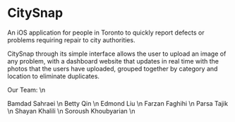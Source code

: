 # CitySnap
An iOS application for people in Toronto to quickly report defects or problems requiring repair to city authorities.

CitySnap through its simple interface allows the user to upload an image of any problem, with a dashboard website that updates
in real time with the photos that the users have uploaded, grouped together by category and location to eliminate duplicates.

Our Team: \n

Bamdad Sahraei \n
Betty Qin \n
Edmond Liu \n
Farzan Faghihi \n
Parsa Tajik \n
Shayan Khalili \n
Soroush Khoubyarian \n

